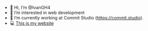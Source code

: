 - 👋 Hi, I’m @IvanGH4
- 👀 I’m interested in web development
- 🌱 I’m currently working at Commit Studio (https://commit.studio).
- 💻 [This is my website](https://ivan-garcia.vercel.app)

<!---
IvanGH4/IvanGH4 is a ✨ special ✨ repository because its `README.md` (this file) appears on your GitHub profile.
You can click the Preview link to take a look at your changes.
--->
